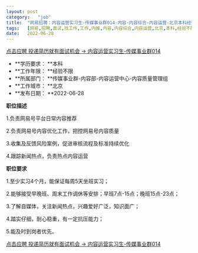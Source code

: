 ```yaml
---
layout:	post
category:	"job"
title:	"网易招聘：内容运营实习生-传媒事业群014-内容-内容综合-内容运营-北京本科经验不限"
tags:	[网易,招聘,面试,找工作,工作,内推,内容,内容综合,内容运营,北京,本科,经验不限]
date:	2022-06-28
---
```


[点击应聘 投递简历就有面试机会 ->  内容运营实习生-传媒事业群014](http://mobile.bole.netease.com/bole/boleDetail?id=41173&employeeId=346f03c3cda5f04c&key=all)



- **学历要求： **本科
- **工作年限： **经验不限
- **所属部门： **传媒事业群-内容部-内容运营中心-内容质量管理组
- **工作城市： **北京
- **发布日期： **2022-06-28



**职位描述**

1.负责网易号平台日常内容推荐

2.负责网易号内容优化工作，把控网易号内容质量

3.收集及反馈风险案例，促进审核流程及标准持续优化

4.跟踪新闻热点，负责热点内容运营



**职位要求**

1.至少实习4个月，能保证每周5天坐班实习；

2.能够接受早晚班、周末工作调休等安排；早班7点-15点；晚班15点-23点；

3.了解自媒体，关注新闻热点，兴趣爱好广泛，知识面广；

4.踏实仔细，耐心稳重，有一定抗压能力；

5.能及时到岗者优先。



[点击应聘 投递简历就有面试机会 ->  内容运营实习生-传媒事业群014](http://mobile.bole.netease.com/bole/boleDetail?id=41173&employeeId=346f03c3cda5f04c&key=all)
